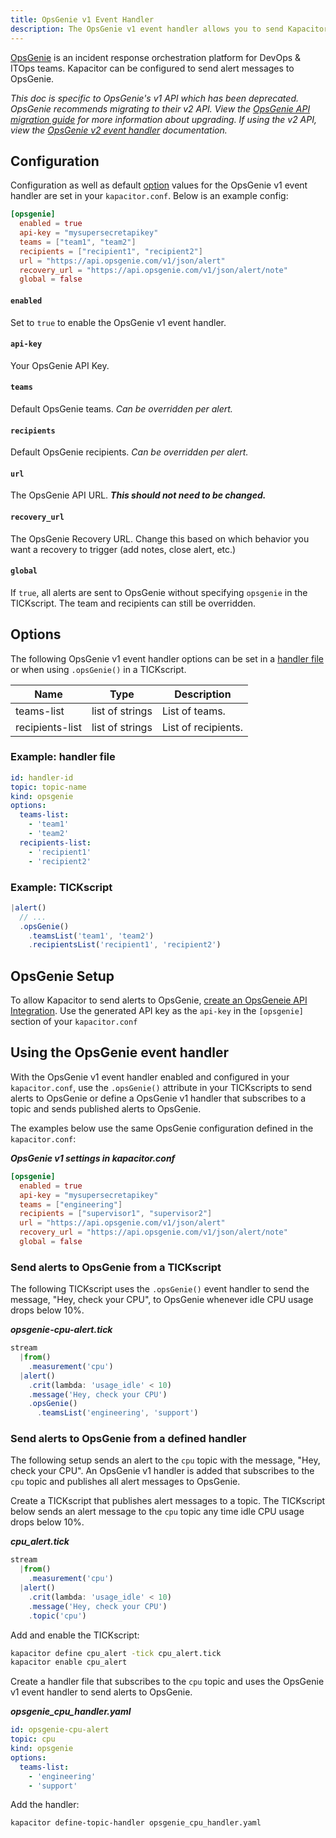 ```yaml
---
title: OpsGenie v1 Event Handler
description: The OpsGenie v1 event handler allows you to send Kapacitor alerts to OpsGenie. This doc includes configuration options and usage examples.
---
```


[OpsGenie](https://www.opsgenie.com/) is an incident response orchestration platform for DevOps & ITOps teams.
Kapacitor can be configured to send alert messages to OpsGenie.

<dt>
  <em>
    This doc is specific to OpsGenie's v1 API which has been deprecated.
    OpsGenie recommends migrating to their v2 API. View the
    <a href="https://docs.opsgenie.com/docs/migration-guide-for-alert-rest-api" target="\_blank">OpsGenie API migration guide</a>
    for more information about upgrading.
    If using the v2 API, view the <a href="../v2">OpsGenie v2 event handler</a> documentation.
  </em>
</dt>

## Configuration
Configuration as well as default [option](#options) values for the OpsGenie v1
event handler are set in your `kapacitor.conf`.
Below is an example config:

```toml
[opsgenie]
  enabled = true
  api-key = "mysupersecretapikey"
  teams = ["team1", "team2"]
  recipients = ["recipient1", "recipient2"]
  url = "https://api.opsgenie.com/v1/json/alert"
  recovery_url = "https://api.opsgenie.com/v1/json/alert/note"
  global = false
```

#### `enabled`
Set to `true` to enable the OpsGenie v1 event handler.

#### `api-key`
Your OpsGenie API Key.

#### `teams`
Default OpsGenie teams. _Can be overridden per alert._

#### `recipients`
Default OpsGenie recipients. _Can be overridden per alert._

#### `url`
The OpsGenie API URL. _**This should not need to be changed.**_

#### `recovery_url`
The OpsGenie Recovery URL. Change this based on which behavior you want a
recovery to trigger (add notes, close alert, etc.)

#### `global`
If `true`, all alerts are sent to OpsGenie without specifying `opsgenie` in the
TICKscript.
The team and recipients can still be overridden.

## Options
The following OpsGenie v1 event handler options can be set in a
[handler file](/kapacitor/v1.5/event_handlers/#handler-file) or when using
`.opsGenie()` in a TICKscript.

| Name            | Type            | Description         |
| ----            | ----            | -----------         |
| teams-list      | list of strings | List of teams.      |
| recipients-list | list of strings | List of recipients. |

### Example: handler file
```yaml
id: handler-id
topic: topic-name
kind: opsgenie
options:
  teams-list:
    - 'team1'
    - 'team2'
  recipients-list:
    - 'recipient1'
    - 'recipient2'
```

### Example: TICKscript
```js
|alert()
  // ...
  .opsGenie()
    .teamsList('team1', 'team2')
    .recipientsList('recipient1', 'recipient2')
```

## OpsGenie Setup
To allow Kapacitor to send alerts to OpsGenie,
[create an OpsGeneie API Integration](https://docs.opsgenie.com/docs/api-integration#section-using-api-integration).
Use the generated API key as the `api-key` in the `[opsgenie]` section of your
`kapacitor.conf`

## Using the OpsGenie event handler
With the OpsGenie v1 event handler enabled and configured in your
`kapacitor.conf`, use the `.opsGenie()` attribute in your TICKscripts to send
alerts to OpsGenie or define a OpsGenie v1 handler that subscribes to a topic
and sends published alerts to OpsGenie.

The examples below use the same OpsGenie configuration defined in the `kapacitor.conf`:

_**OpsGenie v1 settings in kapacitor.conf**_  
```toml
[opsgenie]
  enabled = true
  api-key = "mysupersecretapikey"
  teams = ["engineering"]
  recipients = ["supervisor1", "supervisor2"]
  url = "https://api.opsgenie.com/v1/json/alert"
  recovery_url = "https://api.opsgenie.com/v1/json/alert/note"
  global = false
```

### Send alerts to OpsGenie from a TICKscript

The following TICKscript uses the `.opsGenie()` event handler to send the message,
"Hey, check your CPU", to OpsGenie whenever idle CPU usage drops below 10%.

_**opsgenie-cpu-alert.tick**_  
```js
stream
  |from()
    .measurement('cpu')
  |alert()
    .crit(lambda: 'usage_idle' < 10)
    .message('Hey, check your CPU')
    .opsGenie()
      .teamsList('engineering', 'support')
```

### Send alerts to OpsGenie from a defined handler

The following setup sends an alert to the `cpu` topic with the message, "Hey,
check your CPU". An OpsGenie v1 handler is added that subscribes to the `cpu`
topic and publishes all alert messages to OpsGenie.

Create a TICKscript that publishes alert messages to a topic.
The TICKscript below sends an alert message to the `cpu` topic any time idle CPU
usage drops below 10%.

_**cpu\_alert.tick**_
```js
stream
  |from()
    .measurement('cpu')
  |alert()
    .crit(lambda: 'usage_idle' < 10)
    .message('Hey, check your CPU')
    .topic('cpu')
```

Add and enable the TICKscript:

```bash
kapacitor define cpu_alert -tick cpu_alert.tick
kapacitor enable cpu_alert
```

Create a handler file that subscribes to the `cpu` topic and uses the OpsGenie v1
event handler to send alerts to OpsGenie.

_**opsgenie\_cpu\_handler.yaml**_
```yaml
id: opsgenie-cpu-alert
topic: cpu
kind: opsgenie
options:
  teams-list:
    - 'engineering'
    - 'support'
```

Add the handler:

```bash
kapacitor define-topic-handler opsgenie_cpu_handler.yaml
```
